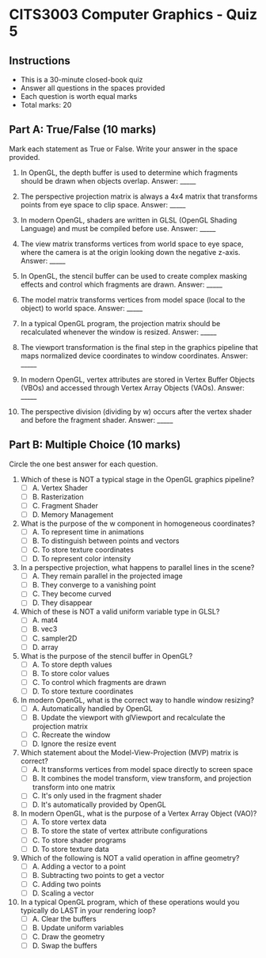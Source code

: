 # CITS3003 Computer Graphics - Quiz 5

## Instructions
- This is a 30-minute closed-book quiz
- Answer all questions in the spaces provided
- Each question is worth equal marks
- Total marks: 20

## Part A: True/False (10 marks)
Mark each statement as True or False. Write your answer in the space provided.

1. In OpenGL, the depth buffer is used to determine which fragments should be drawn when objects overlap.
   Answer: _____

2. The perspective projection matrix is always a 4x4 matrix that transforms points from eye space to clip space.
   Answer: _____

3. In modern OpenGL, shaders are written in GLSL (OpenGL Shading Language) and must be compiled before use.
   Answer: _____

4. The view matrix transforms vertices from world space to eye space, where the camera is at the origin looking down the negative z-axis.
   Answer: _____

5. In OpenGL, the stencil buffer can be used to create complex masking effects and control which fragments are drawn.
   Answer: _____

6. The model matrix transforms vertices from model space (local to the object) to world space.
   Answer: _____

7. In a typical OpenGL program, the projection matrix should be recalculated whenever the window is resized.
   Answer: _____

8. The viewport transformation is the final step in the graphics pipeline that maps normalized device coordinates to window coordinates.
   Answer: _____

9. In modern OpenGL, vertex attributes are stored in Vertex Buffer Objects (VBOs) and accessed through Vertex Array Objects (VAOs).
   Answer: _____

10. The perspective division (dividing by w) occurs after the vertex shader and before the fragment shader.
    Answer: _____

## Part B: Multiple Choice (10 marks)
Circle the one best answer for each question.

1. Which of these is NOT a typical stage in the OpenGL graphics pipeline?
   - [ ] A. Vertex Shader
   - [ ] B. Rasterization
   - [ ] C. Fragment Shader
   - [ ] D. Memory Management

2. What is the purpose of the w component in homogeneous coordinates?
   - [ ] A. To represent time in animations
   - [ ] B. To distinguish between points and vectors
   - [ ] C. To store texture coordinates
   - [ ] D. To represent color intensity

3. In a perspective projection, what happens to parallel lines in the scene?
   - [ ] A. They remain parallel in the projected image
   - [ ] B. They converge to a vanishing point
   - [ ] C. They become curved
   - [ ] D. They disappear

4. Which of these is NOT a valid uniform variable type in GLSL?
   - [ ] A. mat4
   - [ ] B. vec3
   - [ ] C. sampler2D
   - [ ] D. array

5. What is the purpose of the stencil buffer in OpenGL?
   - [ ] A. To store depth values
   - [ ] B. To store color values
   - [ ] C. To control which fragments are drawn
   - [ ] D. To store texture coordinates

6. In modern OpenGL, what is the correct way to handle window resizing?
   - [ ] A. Automatically handled by OpenGL
   - [ ] B. Update the viewport with glViewport and recalculate the projection matrix
   - [ ] C. Recreate the window
   - [ ] D. Ignore the resize event

7. Which statement about the Model-View-Projection (MVP) matrix is correct?
   - [ ] A. It transforms vertices from model space directly to screen space
   - [ ] B. It combines the model transform, view transform, and projection transform into one matrix
   - [ ] C. It's only used in the fragment shader
   - [ ] D. It's automatically provided by OpenGL

8. In modern OpenGL, what is the purpose of a Vertex Array Object (VAO)?
   - [ ] A. To store vertex data
   - [ ] B. To store the state of vertex attribute configurations
   - [ ] C. To store shader programs
   - [ ] D. To store texture data

9. Which of the following is NOT a valid operation in affine geometry?
   - [ ] A. Adding a vector to a point
   - [ ] B. Subtracting two points to get a vector
   - [ ] C. Adding two points
   - [ ] D. Scaling a vector

10. In a typical OpenGL program, which of these operations would you typically do LAST in your rendering loop?
    - [ ] A. Clear the buffers
    - [ ] B. Update uniform variables
    - [ ] C. Draw the geometry
    - [ ] D. Swap the buffers 